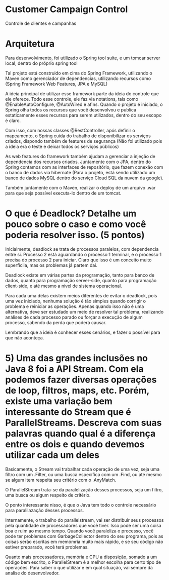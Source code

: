 # Customer Campaign Control
Controle de clientes e campanhas

# Arquitetura

Para desenvolvimento, foi utilizado o Spring tool suite, e um tomcar server local, dentro do próprio spring tool 

Tal projeto está construido em cima do Spring Framework, utilizando o Maven como gerenciador de dependencias, utilizando recursos como (Spring Framework Web Features, JPA e MySQL)

A ideia principal de utilizar esse framework parte da ideia do controle que ele oferece. Todo esse controle, ele faz via notations, tais como @EnableAutoConfigure, @AutoWired e afins. Quando o projeto é iniciado, o Spring olha todos os recursos que você desenvolvou e publica estaticamente esses recursos para serem utilizados, dentro do seu escopo é claro.

Com isso, com nossas classes @RestController, após definir o mapeamento, o Spring cuida do trabalho de disponibilizar os serviços criados, dispondo também de features de segurança (Não foi utilizado pois a ideia era o teste e deixar todos os serviços públicos)

As web features do framework também ajudam a gerenciar a injeção de dependencia dos recursos criados. Juntamente com o JPA, dentro do Spring contamos com as interfaces de repositório, que fazem conexão com o banco de dados via hibernate (Para o projeto, está sendo utilizado um banco de dados MySQL dentro do serviço Cloud SQL da nuvem da google).

Também juntamente com o Maven, realizar o deploy de um arquivo .war para que seja possível executa-lo dentro de um tomcat.



# O que é Deadlock? Detalhe um pouco sobre o caso e como você poderia resolver isso. (5 pontos)

Inicialmente, deadlock se trata de processos paralelos, com dependencia entre si.
Processo 2 está aguardando o processo 1 terminar, e o processo 1 precisa do processo 2 para iniciar.
Claro que isso é um conceito muito superficila, mas os problemas já partem dai.

Deadlock existe em várias partes da programação, tanto para banco de dados, quanto para programação server-side, quanto para programação client-side, e até mesmo a nível de sistema operacional.

Para cada uma delas existem meios diferentes de evitar o deadlock, pois uma vez iniciado, nenhuma solução é tão simples quando corrigir o problema e reiniciar as operações. Apenas quando isso não é uma alternativa, deve ser estudado um meio de resolver tal problema, realizando análises de cada processo parado ou forçar a execução de algum processo, sabendo da perda que poderá causar.

Lembrando que a ideia é conhecer esses cenários, e fazer o possível para que não aconteça.

# 5)	Uma das grandes inclusões no Java 8 foi a API Stream. Com ela podemos fazer diversas operações de loop, filtros, maps, etc. Porém, existe uma variação bem interessante do Stream que é ParallelStreams. Descreva com suas palavras quando qual é a diferença entre os dois e quando devemos utilizar cada um deles

Basicamente, o Stream vai trabalhar cada operação de uma vez, seja uma filtro com um .Filter, ou uma busca específica com um .Find, ou até mesmo se algum item respeita seu critério com o .AnyMatch.

O ParallelStream trata-se da paralelização desses processos, seja um filtro, uma busca ou algum respeito de critério.

O ponto interessante nisso, é que o Java tem todo o controle necessário para paralilazação desses processos.

Internamente, o trabalho do parallelstream, vai ser distribuir seus processos pela quantidade de processadores que você tiver. Isso pode ser uma coisa boa e ruim ao mesmo tempo. Quando você paraleliza o processo, você pode ter problemas com GarbageCollector dentro do seu programa, pois as coisas serão escritas em memómria muito mais rápido, e se seu código não estiver preparado, você terá problemas.

Quanto mais processadores, memória e CPU a disposição, somado a um código bem escrito, o ParallelStream é a melhor escolha para certo tipo de operações. Para saber o que utilizar e em qual situação, vai sempre da analise do desenvolvedor.
